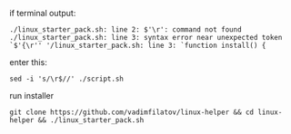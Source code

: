 if terminal output:

``./linux_starter_pack.sh: line 2: $'\r': command not found
./linux_starter_pack.sh: line 3: syntax error near unexpected token `$'{\r''
'/linux_starter_pack.sh: line 3: `function install() {``

enter this:

`sed -i 's/\r$//' ./script.sh`

run installer

`git clone https://github.com/vadimfilatov/linux-helper && cd linux-helper && ./linux_starter_pack.sh`
